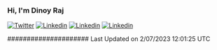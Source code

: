 ### Hi, I'm Dinoy Raj


[![Twitter](https://img.shields.io/badge/-Twitter-22272E?style=flat-square&logo=twitter&logoColor=ADBAC7&bg_color=AARRGGBB&link=https://twitter.com/dinoy_raj)](https://twitter.com/dinoy_raj)
[![Linkedin](https://img.shields.io/badge/-LinkedIn-22272E?style=flat-square&logo=Linkedin&logoColor=ADBAC7&bg_color=AARRGGBB&link=https://www.linkedin.com/in/dinoy-raj-k/)](https://www.linkedin.com/in/dinoy-raj-k/)
[![Linkedin](https://img.shields.io/badge/-Instagram-22272E?style=flat-square&logo=Instagram&logoColor=ADBAC7&bg_color=AARRGGBB&link=https://www.instagram.com/dinoy__raj/?hl=en)](https://www.instagram.com/dinoy__raj/?hl=en)
[![Linkedin](https://img.shields.io/badge/-Gmail-22272E?style=flat-square&logo=Gmail&logoColor=ADBAC7&bg_color=AARRGGBB&link=dinoykraj@gmail.com)](mailto:dinoykraj@gmail.com)


 ##################### Last Updated on   2/07/2023 12:01:25 UTC
<!--END_SECTION:waka-->



